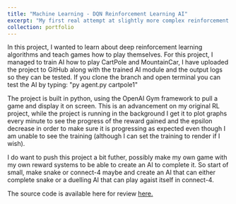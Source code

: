 ```yaml
---
title: "Machine Learning - DQN Reinforcement Learning AI"
excerpt: "My first real attempt at slightly more complex reinforcement learning using python.<br/><img src='https://imgur.com/HFt7Iij.jpg'>"
collection: portfolio
---
```


In this project, I wanted to learn about deep reinforcement learning algorithms and teach games how to play themselves. For this project, I managed to train AI how to play CartPole and MountainCar, I have uploaded the project to GitHub along with the trained AI module and the output logs so they can be tested. If you clone the branch and open terminal you can test the AI by typing: "py agent.py cartpole1"

The project is built in python, using the OpenAI Gym framework to pull a game and display it on screen. This is an advancement on my original RL project, while the project is running in the background I get it to plot graphs every minute to see the progress of the reward gained and the epsilon decrease in order to make sure it is progressing as expected even though I am unable to see the training (although I can set the training to render if I wish).

I do want to push this project a bit futher, possibly make my own game with my own reward systems to be able to create an AI to complete it. So start of small, make snake or connect-4 maybe and create an AI that can either complete snake or a duelling AI that can play agaist itself in connect-4.

The source code is available here for review [here.](https://github.com/JackDKillelea/dqn-rl)